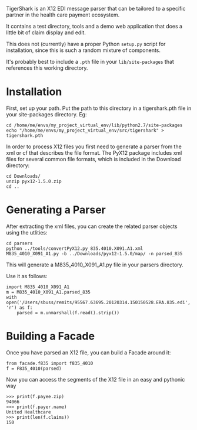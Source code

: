 TigerShark is an X12 EDI message parser that can be tailored to
a specific partner in the health care payment ecosystem.

It contains a test directory, tools and a demo web application that does
a little bit of claim display and edit.

This does not (currently) have a proper Python ``setup.py`` script for installation,
since this is such a random mixture of components.

It's probably best to include a ``.pth`` file in your ``lib/site-packages``
that references this working directory.

Installation
============

First, set up your path. Put the path to this directory in a tigershark.pth file
in your site-packages directory. Eg:

    cd /home/me/envs/my_project_virtual_env/lib/python2.7/site-packages
    echo "/home/me/envs/my_project_virtual_env/src/tigershark" > tigershark.pth

In order to process X12 files you first need to generate a parser from the xml
or cf that describes the file format. The PyX12 package includes xml files for
several common file formats, which is included in the Download directory:

    cd Downloads/
    unzip pyx12-1.5.0.zip
    cd ..

Generating a Parser
===================

After extracting the xml files, you can create the related parser objects
using the utlities:

    cd parsers
    python ../tools/convertPyX12.py 835.4010.X091.A1.xml M835_4010_X091_A1.py -b ../Downloads/pyx12-1.5.0/map/ -n parsed_835

This will generate a M835_4010_X091_A1.py file in your parsers directory.

Use it as follows:

    import M835_4010_X091_A1
    m = M835_4010_X091_A1.parsed_835
    with open('/Users/sbuss/remits/95567.63695.20120314.150150528.ERA.835.edi', 'r') as f:
        parsed = m.unmarshall(f.read().strip())

Building a Facade
=================

Once you have parsed an X12 file, you can build a Facade around it:

    from facade.f835 import f835_4010
    f = F835_4010(parsed)

Now you can access the segments of the X12 file in an easy and pythonic way

    >>> print(f.payee.zip)
    94066
    >>> print(f.payer.name)
    United Healthcare
    >>> print(len(f.claims))
    150
